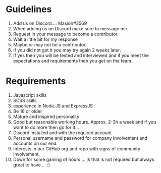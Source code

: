 # Guidelines

1. Add us on Discord.... Masion#3569
2. When adding us on Discord make sure to message me.
3. Request in your message to become a contributor.
4. Wait a little bit for my response
5. Maybe or may not be a contributor.
6. If you did not get it you may try again 2 weeks later.
7. If yes then you will be tested and interviewed and if you meet the expectations and requirements then you get on the team.

# Requirements

1. Javascript skills
2. SCSS skills
3. experience in Node.JS and ExpressJS
4. Be 16 or older
5. Mature and inspired personality
6. Good but reasonable working hours. Approx. 2-3h a week and if you want to do more then go for it...
7. Discord installed and with the required account
8. Personal username and password for company involvement and accounts on our end.
9. Interests in our GitHub org and repo with signs of community involvement.
10. Down for some gaming of hours.... jk that is not required but always great to have.... :)